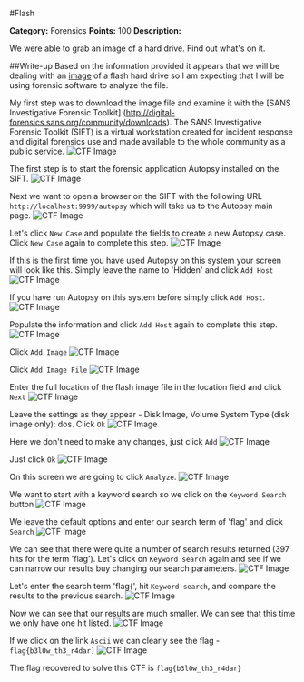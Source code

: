 #Flash

**Category:** Forensics 
**Points:** 100 
**Description:** 

We were able to grab an image of a hard drive. Find out what's on it.

##Write-up
Based on the information provided it appears that we will be dealing with an [image](https://en.wikipedia.org/wiki/Disk_image) of a flash hard drive so I am expecting that I will be using forensic software to analyze the file.

My first step was to download the image file and examine it with the [SANS Investigative Forensic Toolkit] (http://digital-forensics.sans.org/community/downloads). The SANS Investigative Forensic Toolkit (SIFT)  is a virtual workstation created for incident response and digital forensics use and made available to the whole community as a public service. 
![CTF Image](./Images/CTF1.jpg)

The first step is to start the forensic application Autopsy installed on the SIFT.
![CTF Image](./Images/CTF2.jpg)

Next we want to open a  browser on the SIFT with the following URL ```http://localhost:9999/autopsy``` which will take us to the Autopsy main page.
![CTF Image](./Images/CTF3.jpg)
 
Let's click ```New Case``` and populate the fields to create a new Autopsy case. Click ```New Case``` again to complete this step.
![CTF Image](./Images/CTF4.jpg)

If this is the first time you have used Autopsy on this system your screen will look like this. Simply leave the name to 'Hidden' and click ```Add Host```
![CTF Image](./Images/CTF5.jpg)

If you have run Autopsy on this system before simply click ```Add Host```.
![CTF Image](./Images/CTF6.jpg)

Populate the information and click ```Add Host``` again to complete this step.
![CTF Image](./Images/CTF7.jpg)

Click ```Add Image```
![CTF Image](./Images/CTF8.jpg)

Click ```Add Image File```
![CTF Image](./Images/CTF9.jpg)

Enter the full location of the flash image file in the location field and click ```Next```
![CTF Image](./Images/CTF10.jpg)

Leave the settings as they appear - Disk Image, Volume System Type (disk image only): dos. Click ```Ok``` 
![CTF Image](./Images/CTF11.jpg)

Here we don't need to make any changes, just click ```Add```
![CTF Image](./Images/CTF12.jpg)

Just click ```Ok```
![CTF Image](./Images/CTF13.jpg)

On this screen we are going to click ```Analyze```.
![CTF Image](./Images/CTF14.jpg)

We want to start with a keyword search so we click on the ```Keyword Search``` button
![CTF Image](./Images/CTF15.jpg)

We leave the default options and enter our search term of 'flag' and click ```Search```
![CTF Image](./Images/CTF16B.jpg)

We can see that there were quite a number of search results returned (397 hits for the term 'flag'). Let's click on ```Keyword search``` again and see if we can narrow our results buy changing our search parameters.
![CTF Image](./Images/CTF17B.jpg)

Let's enter the search term 'flag{', hit ```Keyword search```, and compare the results to the previous search.
![CTF Image](./Images/CTF18.jpg)

Now we can see that our results are much smaller. We can see that this time we only have one hit listed.
![CTF Image](./Images/CTF19.jpg)

If we click on the link ```Ascii``` we can clearly see the flag - ```flag{b3l0w_th3_r4dar]```
![CTF Image](./Images/CTF20.jpg)

The flag recovered to solve this CTF is ```flag{b3l0w_th3_r4dar}```
